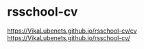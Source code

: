 # rsschool-cv
https://VikaLubenets.github.io/rsschool-cv/cv
https://VikaLubenets.github.io/rsschool-cv/

